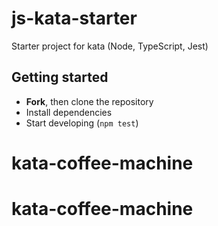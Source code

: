 # js-kata-starter

Starter project for kata (Node, TypeScript, Jest)

## Getting started

- **Fork**, then clone the repository
- Install dependencies
- Start developing (`npm test`)
# kata-coffee-machine
# kata-coffee-machine
